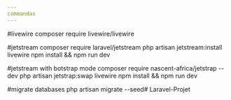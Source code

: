 ```yaml
---
commandas
---
```

#livewire
composer require livewire/livewire

#jetstream
composer require laravel/jetstream
php artisan jetstream:install livewire 
npm install && npm run dev

#jetstream with botstrap mode
composer require nascent-africa/jetstrap --dev
php artisan jetstrap:swap livewire
npm install && npm run dev


#migrate databases
php  artisan migrate --seed# Laravel-Projet
